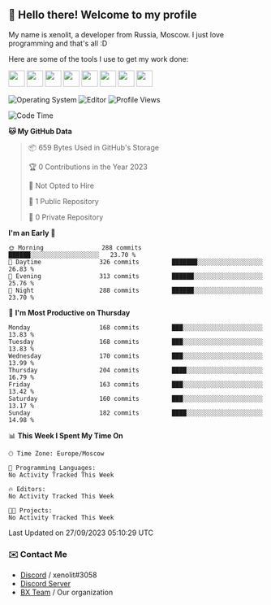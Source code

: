 ## :wave: Hello there! Welcome to my profile

My name is xenolit, a developer from Russia, Moscow. I just love programming and that's all :D

Here are some of the tools I use to get my work done:

<kbd><img height="32" src="https://img.icons8.com/color/2x/jetbrains.png"></kbd>
<kbd><img height="32" src="https://img.icons8.com/color/2x/pycharm.png"></kbd>
<kbd><img height="32" src="https://img.icons8.com/color/2x/intellij-idea.png"></kbd>
<kbd><img height="32" src="https://img.icons8.com/color/2x/visual-studio.png"></kbd>
<kbd><img height="32" src="https://img.icons8.com/color/2x/git.png"></kbd>
<kbd><img height="32" src="https://img.icons8.com/fluent/2x/console.png"></kbd>
<a href="?#gh-light-mode-only"><kbd><img height="32" src="https://img.icons8.com/metro/2x/mysql.png"></kbd></a>
<a href="?#gh-dark-mode-only"><kbd><img height="32" src="https://img.icons8.com/FFFFFF/metro/2x/mysql.png"></kbd></a>

![Operating System](https://img.shields.io/badge/OS-Mac%20OS%20-informational?style=for-the-badge&logo=MacOS&logoColor=white&color=007ec6)
![Editor](https://img.shields.io/badge/Editor-JetBrains%20IDEs-informational?style=for-the-badge&logo=JetBrains&logoColor=white&color=007ec6)
![Profile Views](https://komarev.com/ghpvc/?username=Xenolit&color=blue&style=for-the-badge)

<!--START_SECTION:waka-->
![Code Time](http://img.shields.io/badge/Code%20Time-3%20hrs%2017%20mins-blue)

**🐱 My GitHub Data** 

> 📦 659 Bytes Used in GitHub's Storage 
 > 
> 🏆 0 Contributions in the Year 2023
 > 
> 🚫 Not Opted to Hire
 > 
> 📜 1 Public Repository 
 > 
> 🔑 0 Private Repository 
 > 
**I'm an Early 🐤** 

```text
🌞 Morning                288 commits         ██████░░░░░░░░░░░░░░░░░░░   23.70 % 
🌆 Daytime                326 commits         ███████░░░░░░░░░░░░░░░░░░   26.83 % 
🌃 Evening                313 commits         ██████░░░░░░░░░░░░░░░░░░░   25.76 % 
🌙 Night                  288 commits         ██████░░░░░░░░░░░░░░░░░░░   23.70 % 
```
📅 **I'm Most Productive on Thursday** 

```text
Monday                   168 commits         ███░░░░░░░░░░░░░░░░░░░░░░   13.83 % 
Tuesday                  168 commits         ███░░░░░░░░░░░░░░░░░░░░░░   13.83 % 
Wednesday                170 commits         ███░░░░░░░░░░░░░░░░░░░░░░   13.99 % 
Thursday                 204 commits         ████░░░░░░░░░░░░░░░░░░░░░   16.79 % 
Friday                   163 commits         ███░░░░░░░░░░░░░░░░░░░░░░   13.42 % 
Saturday                 160 commits         ███░░░░░░░░░░░░░░░░░░░░░░   13.17 % 
Sunday                   182 commits         ████░░░░░░░░░░░░░░░░░░░░░   14.98 % 
```


📊 **This Week I Spent My Time On** 

```text
🕑︎ Time Zone: Europe/Moscow

💬 Programming Languages: 
No Activity Tracked This Week

🔥 Editors: 
No Activity Tracked This Week

🐱‍💻 Projects: 
No Activity Tracked This Week
```


 Last Updated on 27/09/2023 05:10:29 UTC
<!--END_SECTION:waka-->

### ✉️ Contact Me

- [Discord](https://discord.com/users/599601404746792976) / xenolit#3058
- [Discord Server](https://discord.gg/p7cxhw7E2M)
- [BX Team](https://github.com/BX-Team) / Our organization
